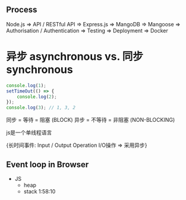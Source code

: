 ## Process

Node.js =>
API / RESTful API =>
Express.js =>
MangoDB =>
Mangoose =>
Authorisation / Authentication => 
Testing => 
Deployment =>
Docker

# 异步 asynchronous vs. 同步 synchronous

```js
console.log(1);
setTimeOut(() => {
    console.log(2);
});
console.log(3); // 1, 3, 2
```

同步 = 等待 = 阻塞 (BLOCK)
异步 = 不等待 = 非阻塞 (NON-BLOCKING)

js是一个单线程语言

{长时间事件: Input / Output Operation
I/O操作 => 采用异步}

## Event loop in Browser

- JS
   - heap
   - stack
   1:58:10